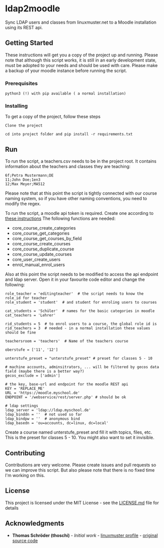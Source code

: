 # ldap2moodle

Sync LDAP users and classes from linuxmuster.net to a Moodle installation using its REST api.
## Getting Started

These instructions will get you a copy of the project up and running. Please note that although this script works, it is still in an early development state, must be adopted to your needs and should be
used with care. Please make a backup of your moodle instance before running the script.

### Prerequisites

```
python3 (!) with pip available ( a normal installation)
```

### Installing

To get a copy of the project, follow these steps

```
Clone the project

cd into project folder and pip install -r requirements.txt
```

## Run

To run the script, a teachers.csv needs to be in the project root.
It contains information about the teachers and classes they are teaching:

```
6f;Petra Mustermann;DE
11;John Doe;1en3
12;Max Meyer;MA512
```
Please note that at this point the script is tightly connected with our course naming system, so if you have other naming conventions, you need to modify the regex.

To run the script, a moodle api token is required. Create one according to [these instructions](https://moodle.org/mod/forum/discuss.php?d=319039)
The following functions are needed:
 - core_course_create_categories
 - core_course_get_categories
 - core_course_get_courses_by_field
 - core_course_create_courses
 - core_course_duplicate_course
 - core_course_update_courses
 - core_user_create_users
 - enrol_manual_enrol_users

Also at this point the script needs to be modified to access the api endpoint and ldap server. Open it in your favourite code editor and change the following:
````
role_teacher = 'editingteacher'  # the script needs to know the role_id for teacher
role_student = 'student'  # and student for enroling users to courses

cat_students = 'Schüler'  # names for the basic categories in moodle
cat_teachers = 'Lehrer'

rid_students = 5  # to enrol users to a course, the global role id is
rid_teachers = 3  # needed - in a normal installation these values should be fine

teachersroom = 'teachers'  # Name of the teachers course

oberstufe = ['11', '12']

unterstufe_preset = "unterstufe_preset" # preset for classes 5 - 10

# machine accounts, adminsitrators, ... will be filtered by gecos data field (maybe there is a better way?)
gecos_exclude = ['admin']

# the key, base-url and endpoint for the moodle REST api
KEY = 'REPLACE_ME'
URL = 'https://moodle.myschool.de'
ENDPOINT = '/webservice/rest/server.php' # should be ok

# ldap settings
ldap_server = 'ldap://ldap.myschool.de'
ldap_binddn = ''  # not used so far
ldap_bindpw = ''  # anonymous bind
ldap_basedn = 'ou=accounts, dc=linux, dc=local'
````


Create a course named unterstufe_preset and fill it with topics, files, etc. This is the preset for classes 5 - 10. You might also want to set it invisible.
## Contributing

Contributions are very welcome. Please create issues and pull requests so we can improve this script. But also please note that there is no fixed time I'm working on this.

## License

This project is licensed under the MIT License - see the [LICENSE.md](LICENSE.md) file for details

## Acknowledgments

* **Thomas Schröder (thoschi)** - *Initial work* - [linuxmuster profile](https://ask.linuxmuster.net/u/thoschi) - [original source code](https://gitlab.com/thoschi/lml2moodle)


